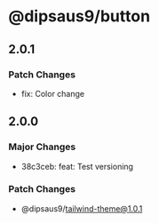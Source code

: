 # @dipsaus9/button

## 2.0.1

### Patch Changes

- fix: Color change

## 2.0.0

### Major Changes

- 38c3ceb: feat: Test versioning

### Patch Changes

- @dipsaus9/tailwind-theme@1.0.1
